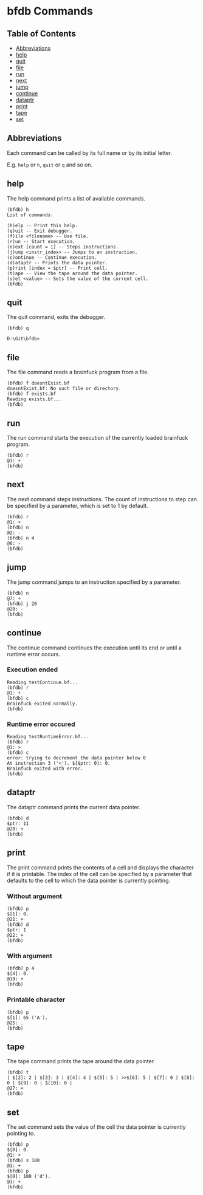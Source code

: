 # bfdb Commands

## Table of Contents

- [Abbreviations](#abbreviations)
- [help](#help)
- [quit](#quit)
- [file](#file)
- [run](#run)
- [next](#next)
- [jump](#jump)
- [continue](#continue)
- [dataptr](#dataptr)
- [print](#print)
- [tape](#tape)
- [set](#set)

## Abbreviations

Each command can be called by its full name or by its initial letter.

E.g. `help` or `h`, `quit` or `q` and so on.

## help

The help command prints a list of available commands.

```console
(bfdb) h
List of commands:

(h)elp -- Print this help.
(q)uit -- Exit debugger.
(f)ile <filename> -- Use file.
(r)un -- Start execution.
(n)ext [count = 1] -- Steps instructions.
(j)ump <instr_index> -- Jumps to an instruction.
(c)ontinue -- Continue execution.
(d)ataptr -- Prints the data pointer.
(p)rint [index = $ptr] -- Print cell.
(t)ape -- View the tape around the data pointer.
(s)et <value> -- Sets the value of the current cell.
(bfdb)
```

## quit

The quit command, exits the debugger.

```console
(bfdb) q

D:\Git\bfdb>
```

## file

The file command reads a brainfuck program from a file.

```console
(bfdb) f doesntExist.bf
doesntExist.bf: No such file or directory.
(bfdb) f exists.bf
Reading exists.bf...
(bfdb)
```

## run

The run command starts the execution of the currently loaded brainfuck program.

```console
(bfdb) r
@1: +
(bfdb)
```

## next

The next command steps instructions.
The count of instructions to step can be specified by a parameter, which is set to 1 by default.

```console
(bfdb) r
@1: +
(bfdb) n
@2: -
(bfdb) n 4
@6: -
(bfdb)
```

## jump

The jump command jumps to an instruction specified by a parameter.

```console
(bfdb) n
@7: +
(bfdb) j 20
@20: -
(bfdb)
```

## continue

The continue command continues the execution until its end or until a runtime error occurs.

### Execution ended

```console
Reading testContinue.bf...
(bfdb) r
@1: +
(bfdb) c
Brainfuck exited normally.
(bfdb)
```

### Runtime error occured

```console
Reading testRuntimeError.bf...
(bfdb) r
@1: >
(bfdb) c
error: trying to decrement the data pointer below 0
At instruction 3 ('<'). $[$ptr: 0]: 0.
Brainfuck exited with error.
(bfdb)
```

## dataptr

The dataptr command prints the current data pointer.

```console
(bfdb) d
$ptr: 11
@20: +
(bfdb)
```

## print

The print command prints the contents of a cell and displays the character if it is printable.
The index of the cell can be specified by a parameter that defaults to the cell to which the data pointer is currently pointing.

### Without argument

```console
(bfdb) p
$[1]: 0.
@22: +
(bfdb) d
$ptr: 1
@22: +
(bfdb)
```

### With argument

```console
(bfdb) p 4
$[4]: 0.
@19: +
(bfdb)
```

### Printable character

```console
(bfdb) p
$[1]: 65 ('A').
@25: .
(bfdb)
```

## tape

The tape command prints the tape around the data pointer.

```console
(bfdb) t
| $[2]: 2 | $[3]: 3 | $[4]: 4 | $[5]: 5 | >>$[6]: 5 | $[7]: 0 | $[8]: 0 | $[9]: 0 | $[10]: 0 |
@27: +
(bfdb)
```

## set

The set command sets the value of the cell the data pointer is currently pointing to.

```console
(bfdb) p
$[0]: 0.
@1: +
(bfdb) s 100
@1: +
(bfdb) p
$[0]: 100 ('d').
@1: +
(bfdb)
```